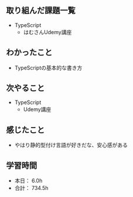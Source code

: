 ## 取り組んだ課題一覧

- TypeScript
    - はむさんUdemy講座 


## わかったこと
- TypeScriptの基本的な書き方

## 次やること
- TypeScript
  - Udemy講座 

## 感じたこと
- やはり静的型付け言語が好きだな、安心感がある


## 学習時間

- 本日： 6.0h
- 合計： 734.5h